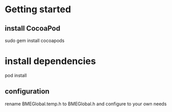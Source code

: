 # Getting started
## install CocoaPod
sudo gem install cocoapods
# install dependencies
pod install

## configuration
rename BMEGlobal.temp.h to BMEGlobal.h and configure to your own needs

